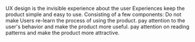UX design is the invisible experience about the user Experiences
keep the product simple and easy to use. Consisting of a few components:
Do not make Users re-learn the process of using the product.
pay attention to the user's behavior and make the product more useful.
pay attention on reading patterns and make the product more attractive.
